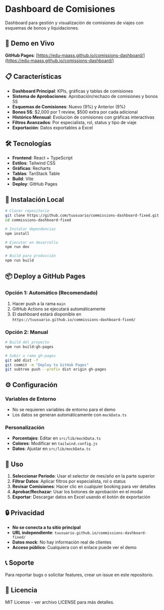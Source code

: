 # Dashboard de Comisiones

Dashboard para gestión y visualización de comisiones de viajes con esquemas de bonos y liquidaciones.

## 🚀 Demo en Vivo

**GitHub Pages**: [https://edu-maass.github.io/comissions-dashboard/](https://edu-maass.github.io/comissions-dashboard/)

## 📋 Características

- **Dashboard Principal**: KPIs, gráficas y tablas de comisiones
- **Sistema de Aprobaciones**: Aprobación/rechazo de comisiones y bonos 5S
- **Esquemas de Comisiones**: Nuevo (9%) y Anterior (9%)
- **Bonos 5S**: $2,000 por 1 review, $500 extra por cada adicional
- **Histórico Mensual**: Evolución de comisiones con gráficas interactivas
- **Filtros Avanzados**: Por especialista, rol, status y tipo de viaje
- **Exportación**: Datos exportables a Excel

## 🛠️ Tecnologías

- **Frontend**: React + TypeScript
- **Estilos**: Tailwind CSS
- **Gráficas**: Recharts
- **Tablas**: TanStack Table
- **Build**: Vite
- **Deploy**: GitHub Pages

## 🚀 Instalación Local

```bash
# Clonar repositorio
git clone https://github.com/tuusuario/commissions-dashboard-fixed.git
cd commissions-dashboard-fixed

# Instalar dependencias
npm install

# Ejecutar en desarrollo
npm run dev

# Build para producción
npm run build
```

## 📦 Deploy a GitHub Pages

### Opción 1: Automático (Recomendado)
1. Hacer push a la rama `main`
2. GitHub Actions se ejecutará automáticamente
3. El dashboard estará disponible en `https://tuusuario.github.io/commissions-dashboard-fixed/`

### Opción 2: Manual
```bash
# Build del proyecto
npm run build:gh-pages

# Subir a rama gh-pages
git add dist -f
git commit -m "Deploy to GitHub Pages"
git subtree push --prefix dist origin gh-pages
```

## ⚙️ Configuración

### Variables de Entorno
- No se requieren variables de entorno para el demo
- Los datos se generan automáticamente con `mockData.ts`

### Personalización
- **Porcentajes**: Editar en `src/lib/mockData.ts`
- **Colores**: Modificar en `tailwind.config.js`
- **Datos**: Ajustar en `src/lib/mockData.ts`

## 📱 Uso

1. **Seleccionar Período**: Usar el selector de mes/año en la parte superior
2. **Filtrar Datos**: Aplicar filtros por especialista, rol o status
3. **Revisar Comisiones**: Hacer clic en cualquier booking para ver detalles
4. **Aprobar/Rechazar**: Usar los botones de aprobación en el modal
5. **Exportar**: Descargar datos en Excel usando el botón de exportación

## 🔒 Privacidad

- **No se conecta a tu sitio principal**
- **URL independiente**: `tuusuario.github.io/commissions-dashboard-fixed/`
- **Datos mock**: No hay información real de clientes
- **Acceso público**: Cualquiera con el enlace puede ver el demo

## 📞 Soporte

Para reportar bugs o solicitar features, crear un issue en este repositorio.

## 📄 Licencia

MIT License - ver archivo LICENSE para más detalles.
